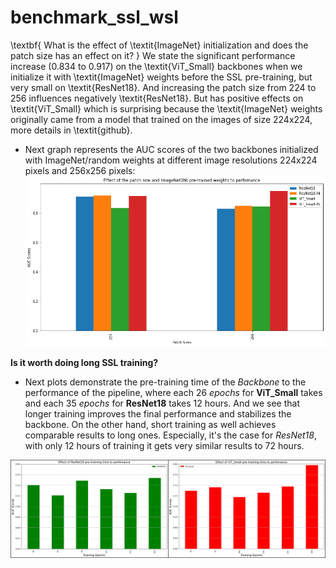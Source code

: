 # benchmark_ssl_wsl




\textbf{ What is the effect of \textit{ImageNet} initialization and does the patch size has an effect on it? } We state the significant performance increase (0.834 to 0.917) on the \textit{ViT\_Small} backbones when we initialize it with \textit{ImageNet} weights before the SSL pre-training, but very small on \textit{ResNet18}. And increasing the patch size from 224 to 256 influences negatively \textit{ResNet18}. But has positive effects on \textit{ViT\_Small} which is surprising because the \textit{ImageNet} weights originally came from a model that trained on the images of size 224x224, more details in \textit{github}. 

- Next graph represents the AUC scores of the two backbones initialized with ImageNet/random weights at different image resolutions 224x224 pixels and 256x256 pixels: 
![plot](./output.png)

**Is it worth doing long SSL training?**
- Next plots demonstrate the pre-training time of the _Backbone_ to the performance of the pipeline, where each 26 _epochs_ for **ViT_Small** takes and each 35 _epochs_ for **ResNet18** takes 12 hours. And we see that longer training improves the final performance and stabilizes the backbone. On the other hand, short training as well achieves comparable results to long ones. Especially, it's the case for _ResNet18_, with only 12 hours of training it gets very similar results to 72 hours.

![plot](./duration.png)
